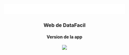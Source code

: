 <!-- PROJECT LOGO -->
<br />
<div align="center">
  <a href="https://datafacil.surge.sh">
    <img src="images/logo.png" alt="Logo">
  </a>

  <h3 align="center">Web de DataFacil</h3>
  <h4>Version de la app</h4>
  <img src="https://img.shields.io/badge/dynamic/xml?color=green&label=DataFacil&query=7.4&url=https%3A%2F%2Fdatafacil.surge.sh">
</div>
